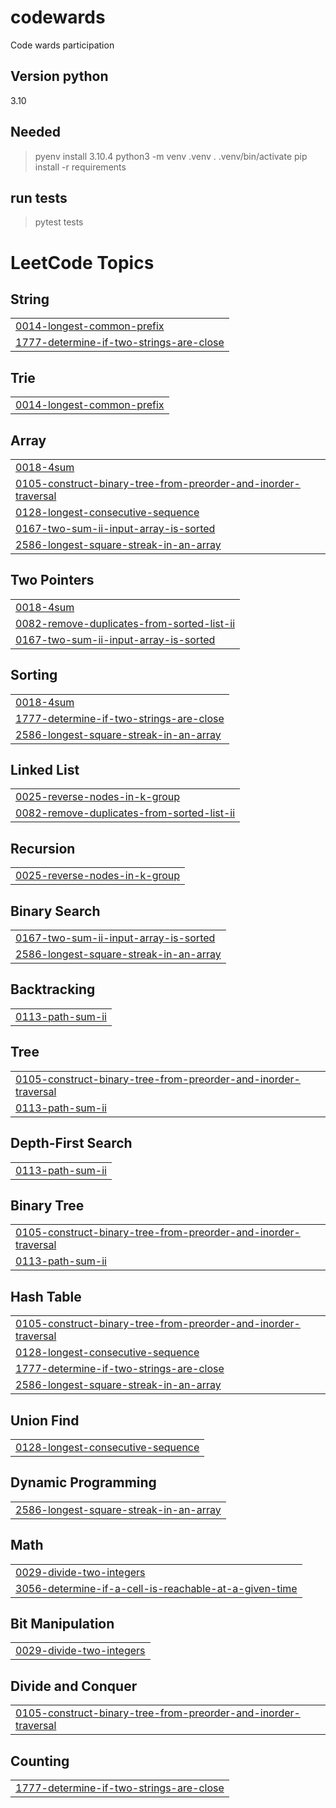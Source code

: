 # codewards

Code wards participation


## Version python

3.10

## Needed

> pyenv install 3.10.4
> python3 -m venv .venv
> . .venv/bin/activate
> pip install -r requirements

## run tests

> pytest tests

<!---LeetCode Topics Start-->
# LeetCode Topics
## String
|  |
| ------- |
| [0014-longest-common-prefix](https://github.com/KameniAlexNea/codewards/tree/master/0014-longest-common-prefix) |
| [1777-determine-if-two-strings-are-close](https://github.com/KameniAlexNea/codewards/tree/master/1777-determine-if-two-strings-are-close) |
## Trie
|  |
| ------- |
| [0014-longest-common-prefix](https://github.com/KameniAlexNea/codewards/tree/master/0014-longest-common-prefix) |
## Array
|  |
| ------- |
| [0018-4sum](https://github.com/KameniAlexNea/codewards/tree/master/0018-4sum) |
| [0105-construct-binary-tree-from-preorder-and-inorder-traversal](https://github.com/KameniAlexNea/codewards/tree/master/0105-construct-binary-tree-from-preorder-and-inorder-traversal) |
| [0128-longest-consecutive-sequence](https://github.com/KameniAlexNea/codewards/tree/master/0128-longest-consecutive-sequence) |
| [0167-two-sum-ii-input-array-is-sorted](https://github.com/KameniAlexNea/codewards/tree/master/0167-two-sum-ii-input-array-is-sorted) |
| [2586-longest-square-streak-in-an-array](https://github.com/KameniAlexNea/codewards/tree/master/2586-longest-square-streak-in-an-array) |
## Two Pointers
|  |
| ------- |
| [0018-4sum](https://github.com/KameniAlexNea/codewards/tree/master/0018-4sum) |
| [0082-remove-duplicates-from-sorted-list-ii](https://github.com/KameniAlexNea/codewards/tree/master/0082-remove-duplicates-from-sorted-list-ii) |
| [0167-two-sum-ii-input-array-is-sorted](https://github.com/KameniAlexNea/codewards/tree/master/0167-two-sum-ii-input-array-is-sorted) |
## Sorting
|  |
| ------- |
| [0018-4sum](https://github.com/KameniAlexNea/codewards/tree/master/0018-4sum) |
| [1777-determine-if-two-strings-are-close](https://github.com/KameniAlexNea/codewards/tree/master/1777-determine-if-two-strings-are-close) |
| [2586-longest-square-streak-in-an-array](https://github.com/KameniAlexNea/codewards/tree/master/2586-longest-square-streak-in-an-array) |
## Linked List
|  |
| ------- |
| [0025-reverse-nodes-in-k-group](https://github.com/KameniAlexNea/codewards/tree/master/0025-reverse-nodes-in-k-group) |
| [0082-remove-duplicates-from-sorted-list-ii](https://github.com/KameniAlexNea/codewards/tree/master/0082-remove-duplicates-from-sorted-list-ii) |
## Recursion
|  |
| ------- |
| [0025-reverse-nodes-in-k-group](https://github.com/KameniAlexNea/codewards/tree/master/0025-reverse-nodes-in-k-group) |
## Binary Search
|  |
| ------- |
| [0167-two-sum-ii-input-array-is-sorted](https://github.com/KameniAlexNea/codewards/tree/master/0167-two-sum-ii-input-array-is-sorted) |
| [2586-longest-square-streak-in-an-array](https://github.com/KameniAlexNea/codewards/tree/master/2586-longest-square-streak-in-an-array) |
## Backtracking
|  |
| ------- |
| [0113-path-sum-ii](https://github.com/KameniAlexNea/codewards/tree/master/0113-path-sum-ii) |
## Tree
|  |
| ------- |
| [0105-construct-binary-tree-from-preorder-and-inorder-traversal](https://github.com/KameniAlexNea/codewards/tree/master/0105-construct-binary-tree-from-preorder-and-inorder-traversal) |
| [0113-path-sum-ii](https://github.com/KameniAlexNea/codewards/tree/master/0113-path-sum-ii) |
## Depth-First Search
|  |
| ------- |
| [0113-path-sum-ii](https://github.com/KameniAlexNea/codewards/tree/master/0113-path-sum-ii) |
## Binary Tree
|  |
| ------- |
| [0105-construct-binary-tree-from-preorder-and-inorder-traversal](https://github.com/KameniAlexNea/codewards/tree/master/0105-construct-binary-tree-from-preorder-and-inorder-traversal) |
| [0113-path-sum-ii](https://github.com/KameniAlexNea/codewards/tree/master/0113-path-sum-ii) |
## Hash Table
|  |
| ------- |
| [0105-construct-binary-tree-from-preorder-and-inorder-traversal](https://github.com/KameniAlexNea/codewards/tree/master/0105-construct-binary-tree-from-preorder-and-inorder-traversal) |
| [0128-longest-consecutive-sequence](https://github.com/KameniAlexNea/codewards/tree/master/0128-longest-consecutive-sequence) |
| [1777-determine-if-two-strings-are-close](https://github.com/KameniAlexNea/codewards/tree/master/1777-determine-if-two-strings-are-close) |
| [2586-longest-square-streak-in-an-array](https://github.com/KameniAlexNea/codewards/tree/master/2586-longest-square-streak-in-an-array) |
## Union Find
|  |
| ------- |
| [0128-longest-consecutive-sequence](https://github.com/KameniAlexNea/codewards/tree/master/0128-longest-consecutive-sequence) |
## Dynamic Programming
|  |
| ------- |
| [2586-longest-square-streak-in-an-array](https://github.com/KameniAlexNea/codewards/tree/master/2586-longest-square-streak-in-an-array) |
## Math
|  |
| ------- |
| [0029-divide-two-integers](https://github.com/KameniAlexNea/codewards/tree/master/0029-divide-two-integers) |
| [3056-determine-if-a-cell-is-reachable-at-a-given-time](https://github.com/KameniAlexNea/codewards/tree/master/3056-determine-if-a-cell-is-reachable-at-a-given-time) |
## Bit Manipulation
|  |
| ------- |
| [0029-divide-two-integers](https://github.com/KameniAlexNea/codewards/tree/master/0029-divide-two-integers) |
## Divide and Conquer
|  |
| ------- |
| [0105-construct-binary-tree-from-preorder-and-inorder-traversal](https://github.com/KameniAlexNea/codewards/tree/master/0105-construct-binary-tree-from-preorder-and-inorder-traversal) |
## Counting
|  |
| ------- |
| [1777-determine-if-two-strings-are-close](https://github.com/KameniAlexNea/codewards/tree/master/1777-determine-if-two-strings-are-close) |
<!---LeetCode Topics End-->
